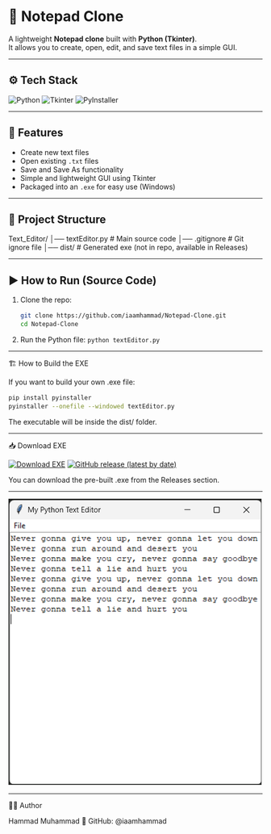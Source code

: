 # 📝 Notepad Clone

A lightweight **Notepad clone** built with **Python (Tkinter)**.  
It allows you to create, open, edit, and save text files in a simple GUI.

---

## ⚙️ Tech Stack

![Python](https://img.shields.io/badge/Python-3.9%2B-blue?style=for-the-badge&logo=python)
![Tkinter](https://img.shields.io/badge/Tkinter-GUI-orange?style=for-the-badge)
![PyInstaller](https://img.shields.io/badge/PyInstaller-Build%20EXE-lightgrey?style=for-the-badge&logo=python)

---

## 🚀 Features
- Create new text files
- Open existing `.txt` files
- Save and Save As functionality
- Simple and lightweight GUI using Tkinter
- Packaged into an `.exe` for easy use (Windows)

---

## 📂 Project Structure
Text_Editor/
│── textEditor.py # Main source code
│── .gitignore # Git ignore file
│── dist/ # Generated exe (not in repo, available in Releases)

---

## ▶️ How to Run (Source Code)

1. Clone the repo:
   ```bash
   git clone https://github.com/iaamhammad/Notepad-Clone.git
   cd Notepad-Clone
   ```
2. Run the Python file:
   ```python textEditor.py```

---

🏗️ How to Build the EXE

If you want to build your own .exe file:
   ```bash
   pip install pyinstaller
   pyinstaller --onefile --windowed textEditor.py
   ```

The executable will be inside the dist/ folder.

---

📥 Download EXE

[![Download EXE](https://img.shields.io/badge/Download-EXE-blue?style=for-the-badge)](https://github.com/iaamhammad/Notepad-Clone/releases)
[![GitHub release (latest by date)](https://img.shields.io/github/v/release/iaamhammad/Notepad-Clone?style=for-the-badge)](https://github.com/iaamhammad/Notepad-Clone/releases)

You can download the pre-built .exe from the Releases section.

---

![App Screenshot](screenshot.png)

---

👨‍💻 Author

Hammad Muhammad
📌 GitHub: @iaamhammad
